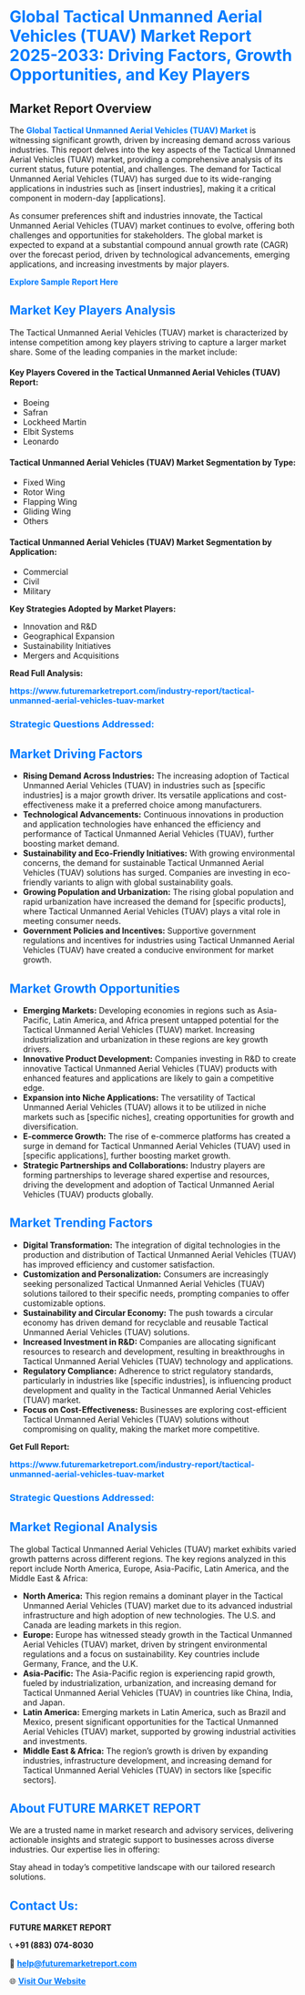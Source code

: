 <h1 style="color: #007BFF;">Global Tactical Unmanned Aerial Vehicles (TUAV) Market Report 2025-2033: Driving Factors, Growth Opportunities, and Key Players</h1>

<section id="overview">
<h2>Market Report Overview</h2>
<p>The <a href="https://www.futuremarketreport.com/industry-report/tactical-unmanned-aerial-vehicles-tuav-market" style="color: #007BFF; text-decoration: none;"><strong>Global Tactical Unmanned Aerial Vehicles (TUAV) Market</strong></a> is witnessing significant growth, driven by increasing demand across various industries. This report delves into the key aspects of the Tactical Unmanned Aerial Vehicles (TUAV) market, providing a comprehensive analysis of its current status, future potential, and challenges. The demand for Tactical Unmanned Aerial Vehicles (TUAV) has surged due to its wide-ranging applications in industries such as [insert industries], making it a critical component in modern-day [applications].</p>
<p>As consumer preferences shift and industries innovate, the Tactical Unmanned Aerial Vehicles (TUAV) market continues to evolve, offering both challenges and opportunities for stakeholders. The global market is expected to expand at a substantial compound annual growth rate (CAGR) over the forecast period, driven by technological advancements, emerging applications, and increasing investments by major players.</p>
</section>

<section id="overview">
<p><a href="https://www.futuremarketreport.com/request-sample/reportId=92154" style="color: #007BFF; text-decoration: none;"><strong>Explore Sample Report Here</strong></a></p>
</section>

<section id="key-players">
<h2 style="color: #007BFF;">Market Key Players Analysis</h2>
<p>The Tactical Unmanned Aerial Vehicles (TUAV) market is characterized by intense competition among key players striving to capture a larger market share. Some of the leading companies in the market include:</p>
<h4>Key Players Covered in the Tactical Unmanned Aerial Vehicles (TUAV) Report:</h4>
<ul><li>Boeing</li><li>Safran</li><li>Lockheed Martin</li><li>Elbit Systems</li><li>Leonardo</li></ul>
<h4>Tactical Unmanned Aerial Vehicles (TUAV) Market Segmentation by Type:</h4>
<ul><li>Fixed Wing</li><li>Rotor Wing</li><li>Flapping Wing</li><li>Gliding Wing</li><li>Others</li></ul>

<h4>Tactical Unmanned Aerial Vehicles (TUAV) Market Segmentation by Application:</h4>
<ul><li>Commercial</li><li>Civil</li><li>Military</li></ul>
<p><strong>Key Strategies Adopted by Market Players:</strong></p>
<ul>
<li>Innovation and R&D</li>
<li>Geographical Expansion</li>
<li>Sustainability Initiatives</li>
<li>Mergers and Acquisitions</li>
</ul>
</section>

<section>
<p><strong>Read Full Analysis: </strong></p><a href="https://www.futuremarketreport.com/industry-report/tactical-unmanned-aerial-vehicles-tuav-market" style="color: #007BFF; text-decoration: none;"><strong>https://www.futuremarketreport.com/industry-report/tactical-unmanned-aerial-vehicles-tuav-market</strong></a>
<h3 style="color: #007BFF;">Strategic Questions Addressed:</h3>
</section>

<section id="driving-factors">
<h2 style="color: #007BFF;">Market Driving Factors</h2>
<ul>
<li><strong>Rising Demand Across Industries:</strong> The increasing adoption of Tactical Unmanned Aerial Vehicles (TUAV) in industries such as [specific industries] is a major growth driver. Its versatile applications and cost-effectiveness make it a preferred choice among manufacturers.</li>
<li><strong>Technological Advancements:</strong> Continuous innovations in production and application technologies have enhanced the efficiency and performance of Tactical Unmanned Aerial Vehicles (TUAV), further boosting market demand.</li>
<li><strong>Sustainability and Eco-Friendly Initiatives:</strong> With growing environmental concerns, the demand for sustainable Tactical Unmanned Aerial Vehicles (TUAV) solutions has surged. Companies are investing in eco-friendly variants to align with global sustainability goals.</li>
<li><strong>Growing Population and Urbanization:</strong> The rising global population and rapid urbanization have increased the demand for [specific products], where Tactical Unmanned Aerial Vehicles (TUAV) plays a vital role in meeting consumer needs.</li>
<li><strong>Government Policies and Incentives:</strong> Supportive government regulations and incentives for industries using Tactical Unmanned Aerial Vehicles (TUAV) have created a conducive environment for market growth.</li>
</ul>
</section>

<section id="growth-opportunities">
<h2 style="color: #007BFF;">Market Growth Opportunities</h2>
<ul>
<li><strong>Emerging Markets:</strong> Developing economies in regions such as Asia-Pacific, Latin America, and Africa present untapped potential for the Tactical Unmanned Aerial Vehicles (TUAV) market. Increasing industrialization and urbanization in these regions are key growth drivers.</li>
<li><strong>Innovative Product Development:</strong> Companies investing in R&D to create innovative Tactical Unmanned Aerial Vehicles (TUAV) products with enhanced features and applications are likely to gain a competitive edge.</li>
<li><strong>Expansion into Niche Applications:</strong> The versatility of Tactical Unmanned Aerial Vehicles (TUAV) allows it to be utilized in niche markets such as [specific niches], creating opportunities for growth and diversification.</li>
<li><strong>E-commerce Growth:</strong> The rise of e-commerce platforms has created a surge in demand for Tactical Unmanned Aerial Vehicles (TUAV) used in [specific applications], further boosting market growth.</li>
<li><strong>Strategic Partnerships and Collaborations:</strong> Industry players are forming partnerships to leverage shared expertise and resources, driving the development and adoption of Tactical Unmanned Aerial Vehicles (TUAV) products globally.</li>
</ul>
</section>

<section id="trending-factors">
<h2 style="color: #007BFF;">Market Trending Factors</h2>
<ul>
<li><strong>Digital Transformation:</strong> The integration of digital technologies in the production and distribution of Tactical Unmanned Aerial Vehicles (TUAV) has improved efficiency and customer satisfaction.</li>
<li><strong>Customization and Personalization:</strong> Consumers are increasingly seeking personalized Tactical Unmanned Aerial Vehicles (TUAV) solutions tailored to their specific needs, prompting companies to offer customizable options.</li>
<li><strong>Sustainability and Circular Economy:</strong> The push towards a circular economy has driven demand for recyclable and reusable Tactical Unmanned Aerial Vehicles (TUAV) solutions.</li>
<li><strong>Increased Investment in R&D:</strong> Companies are allocating significant resources to research and development, resulting in breakthroughs in Tactical Unmanned Aerial Vehicles (TUAV) technology and applications.</li>
<li><strong>Regulatory Compliance:</strong> Adherence to strict regulatory standards, particularly in industries like [specific industries], is influencing product development and quality in the Tactical Unmanned Aerial Vehicles (TUAV) market.</li>
<li><strong>Focus on Cost-Effectiveness:</strong> Businesses are exploring cost-efficient Tactical Unmanned Aerial Vehicles (TUAV) solutions without compromising on quality, making the market more competitive.</li>
</ul>
</section>

<section>
<p><strong>Get Full Report: </strong></p><a href="https://www.futuremarketreport.com/industry-report/tactical-unmanned-aerial-vehicles-tuav-market" style="color: #007BFF; text-decoration: none;"><strong>https://www.futuremarketreport.com/industry-report/tactical-unmanned-aerial-vehicles-tuav-market</strong></a>
<h3 style="color: #007BFF;">Strategic Questions Addressed:</h3>
</section>


<section id="regional-analysis">
<h2 style="color: #007BFF;">Market Regional Analysis</h2>
<p>The global Tactical Unmanned Aerial Vehicles (TUAV) market exhibits varied growth patterns across different regions. The key regions analyzed in this report include North America, Europe, Asia-Pacific, Latin America, and the Middle East & Africa:</p>
<ul>
<li><strong>North America:</strong> This region remains a dominant player in the Tactical Unmanned Aerial Vehicles (TUAV) market due to its advanced industrial infrastructure and high adoption of new technologies. The U.S. and Canada are leading markets in this region.</li>
<li><strong>Europe:</strong> Europe has witnessed steady growth in the Tactical Unmanned Aerial Vehicles (TUAV) market, driven by stringent environmental regulations and a focus on sustainability. Key countries include Germany, France, and the U.K.</li>
<li><strong>Asia-Pacific:</strong> The Asia-Pacific region is experiencing rapid growth, fueled by industrialization, urbanization, and increasing demand for Tactical Unmanned Aerial Vehicles (TUAV) in countries like China, India, and Japan.</li>
<li><strong>Latin America:</strong> Emerging markets in Latin America, such as Brazil and Mexico, present significant opportunities for the Tactical Unmanned Aerial Vehicles (TUAV) market, supported by growing industrial activities and investments.</li>
<li><strong>Middle East & Africa:</strong> The region’s growth is driven by expanding industries, infrastructure development, and increasing demand for Tactical Unmanned Aerial Vehicles (TUAV) in sectors like [specific sectors].</li>
</ul>
</section>

<footer>
<h2 style="color: #007BFF;">About FUTURE MARKET REPORT</h2>
<p>We are a trusted name in market research and advisory services, delivering actionable insights and strategic support to businesses across diverse industries. Our expertise lies in offering:</p>

<p>Stay ahead in today’s competitive landscape with our tailored research solutions.</p>

<h2 style="color: #007BFF;">Contact Us:</h2>
<p><strong>FUTURE MARKET REPORT</strong></p>
<p>📞 <strong>+91 (883) 074-8030</strong></p>
<p>📧 <strong><a href="mailto:help@futuremarketreport.com" style="color: #007BFF;">help@futuremarketreport.com</a></strong></p>
<p>🌐 <strong><a href="https://www.futuremarketreport.com/" style="color: #007BFF;">Visit Our Website</a></strong></p>
</footer>